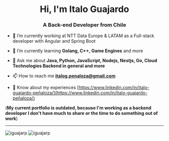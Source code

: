 <h1 align="center">Hi, I'm Italo Guajardo</h1>
<h3 align="center">A Back-end Developer from Chile</h3>

- 🔭 I’m currently working at NTT Data Europe & LATAM as a Full-stack developer with Angular and Spring Boot

- 🌱 I’m currently learning **Golang, C++, Game Engines** and more

- 💬 Ask me about **Java, Python, JavaScript, Nodejs, Nestjs, Go, Cloud Technologies Backend in general and more**

- 📫 How to reach me **italog.penaloza@gmail.com**

- 📄 Know about my experiences [https://www.linkedin.com/in/italo-guajardo-peñaloza/](https://www.linkedin.com/in/italo-guajardo-peñaloza/)

(**My current portfolio is outdated, because I'm working as a backend developer I don't have much to share or the time to do something out of work**)

---

<img style="display: inline-block" src="https://github-readme-streak-stats.herokuapp.com/?user=iguajarp&theme=radical" alt="iguajarp" />
<!--
<img src="https://github-readme-stats.vercel.app/api?username=iguajarp&show_icons=true&theme=radical" alt="iguajarp" />
-->
<img style="display: inline-block" src="https://github-readme-stats.vercel.app/api/top-langs/?username=iguajarp&theme=radical" alt="iguajarp" />
